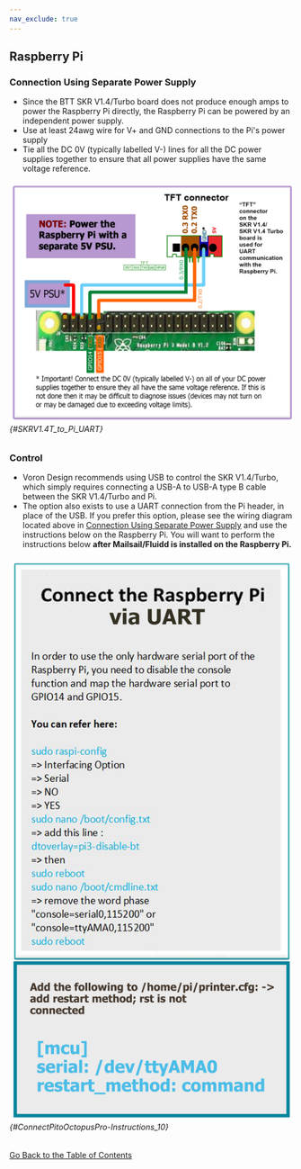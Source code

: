 ```yaml
---
nav_exclude: true
---
```

## Raspberry Pi

### Connection Using Separate Power Supply
* Since the BTT SKR V1.4/Turbo board does not produce enough amps to power the Raspberry Pi directly, the Raspberry Pi can be powered by an independent power supply.
* Use at least 24awg wire for V+ and GND connections to the Pi's power supply
* Tie all the DC 0V (typically labelled V-) lines for all the DC power supplies together to ensure that all power supplies have the same voltage reference.

###### ![](./images/SKRV1.4T_to_Pi_UART.png) {#SKRV1.4T_to_Pi_UART}

### Control

* Voron Design recommends using USB to control the SKR V1.4/Turbo, which simply requires connecting a USB-A to USB-A type B cable between the SKR V1.4/Turbo and Pi.
* The option also exists to use a UART connection from the Pi header, in place of the USB.  If you prefer this option, please see the wiring diagram located above in [Connection Using Separate Power Supply](#connection-using-separate-power-supply) and use the instructions below on the Raspberry Pi.  You will want to perform the instructions below **after Mailsail/Fluidd is installed on the Raspberry Pi.**

###### ![](./images/ConnectPitoMCU-Instructions.png) {#ConnectPitoOctopusPro-Instructions_10}

[Go Back to the Table of Contents](./tri_skrv14_exp-mot_wiring#trident---btt-skr-v14turbo-and-exp-mot-wiring)